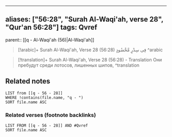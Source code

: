 
---
aliases: ["56:28", "Surah Al-Waqi'ah, verse 28", "Qur'an 56:28"]
tags: Qvref
---

parent:: [[q - Al-Waqi'ah (56)|Al-Waqi'ah]]

> [!arabic]+ Surah Al-Waqi'ah, Verse 28 (56:28)
> <span class="quran-arabic">فِى سِدْرٍ مَّخْضُودٍ</span>
^arabic

> [!translation]+ Surah Al-Waqi'ah, Verse 28 (56:28) - Translation
> Они пребудут среди лотосов, лишенных шипов,
^translation



## Related notes
```dataview
LIST from [[q - 56 - 28]]
WHERE !contains(file.name, "q - ")
SORT file.name ASC
```

### Related verses (footnote backlinks)
```dataview
LIST FROM [[q - 56 - 28]] AND #Qvref
SORT file.name ASC
```

